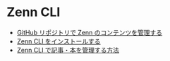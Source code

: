 # Zenn CLI

- [GitHub リポジトリで Zenn のコンテンツを管理する](https://zenn.dev/zenn/articles/connect-to-github)
- [Zenn CLI をインストールする](https://zenn.dev/zenn/articles/install-zenn-cli)
- [Zenn CLI で記事・本を管理する方法](https://zenn.dev/zenn/articles/zenn-cli-guide)
